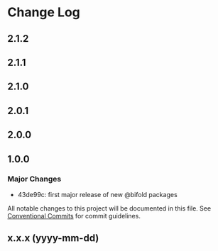 # Change Log

## 2.1.2

## 2.1.1

## 2.1.0

## 2.0.1

## 2.0.0

## 1.0.0

### Major Changes

- 43de99c: first major release of new @bifold packages

All notable changes to this project will be documented in this file. See [Conventional Commits](https://conventionalcommits.org/) for commit guidelines.

## x.x.x (yyyy-mm-dd)
